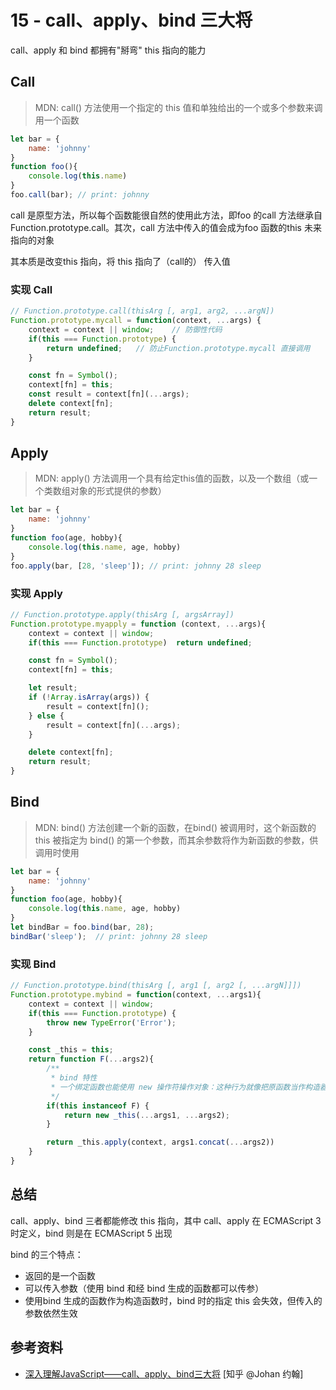 # 15 - call、apply、bind 三大将

call、apply 和 bind 都拥有"掰弯" this 指向的能力

## Call

> MDN: call() 方法使用一个指定的 this 值和单独给出的一个或多个参数来调用一个函数

```javascript
let bar = {
    name: 'johnny'
}
function foo(){
    console.log(this.name)
}
foo.call(bar); // print: johnny
```

call 是原型方法，所以每个函数能很自然的使用此方法，即foo 的call 方法继承自 Function.prototype.call。其次，call 方法中传入的值会成为foo 函数的this 未来指向的对象

其本质是改变this 指向，将 this 指向了（call的） 传入值

### 实现 Call

```javascript
// Function.prototype.call(thisArg [, arg1, arg2, ...argN])
Function.prototype.mycall = function(context, ...args) {
    context = context || window;    // 防御性代码
    if(this === Function.prototype) {
        return undefined;   // 防止Function.prototype.mycall 直接调用
    }

    const fn = Symbol();
    context[fn] = this;
    const result = context[fn](...args);
    delete context[fn];
    return result;
}
```

## Apply

> MDN: apply() 方法调用一个具有给定this值的函数，以及一个数组（或一个类数组对象的形式提供的参数）

```javascript
let bar = {
    name: 'johnny'
}
function foo(age, hobby){
    console.log(this.name, age, hobby)
}
foo.apply(bar, [28, 'sleep']); // print: johnny 28 sleep
```

### 实现 Apply

```javascript
// Function.prototype.apply(thisArg [, argsArray])
Function.prototype.myapply = function (context, ...args){
    context = context || window;
    if(this === Function.prototype)  return undefined;

    const fn = Symbol();
    context[fn] = this;

    let result;
    if (!Array.isArray(args)) {
        result = context[fn]();
    } else {
        result = context[fn](...args);
    }

    delete context[fn];
    return result;
}
```

## Bind

> MDN: bind() 方法创建一个新的函数，在bind() 被调用时，这个新函数的 this 被指定为 bind() 的第一个参数，而其余参数将作为新函数的参数，供调用时使用

```javascript
let bar = {
    name: 'johnny'
}
function foo(age, hobby){
    console.log(this.name, age, hobby)
}
let bindBar = foo.bind(bar, 28);
bindBar('sleep');  // print: johnny 28 sleep
```

### 实现 Bind

```javascript
// Function.prototype.bind(thisArg [, arg1 [, arg2 [, ...argN]]])
Function.prototype.mybind = function(context, ...args1){
    context = context || window;
    if(this === Function.prototype) {
        throw new TypeError('Error');
    }

    const _this = this;
    return function F(...args2){
        /**
         * bind 特性
         * 一个绑定函数也能使用 new 操作符操作对象：这种行为就像把原函数当作构造器。提供的this 值被忽略，同时调用时的参数被提供给模拟函数
         */
        if(this instanceof F) {
            return new _this(...args1, ...args2);
        }

        return _this.apply(context, args1.concat(...args2))
    }
}
```

## 总结

call、apply、bind 三者都能修改 this 指向，其中 call、apply 在 ECMAScript 3 时定义，bind 则是在 ECMAScript 5 出现

bind 的三个特点：

- 返回的是一个函数
- 可以传入参数（使用 bind 和经 bind 生成的函数都可以传参）
- 使用bind 生成的函数作为构造函数时，bind 时的指定 this 会失效，但传入的参数依然生效

## 参考资料

- [深入理解JavaScript——call、apply、bind三大将](https://zhuanlan.zhihu.com/p/569442894) [知乎 @Johan 约翰]